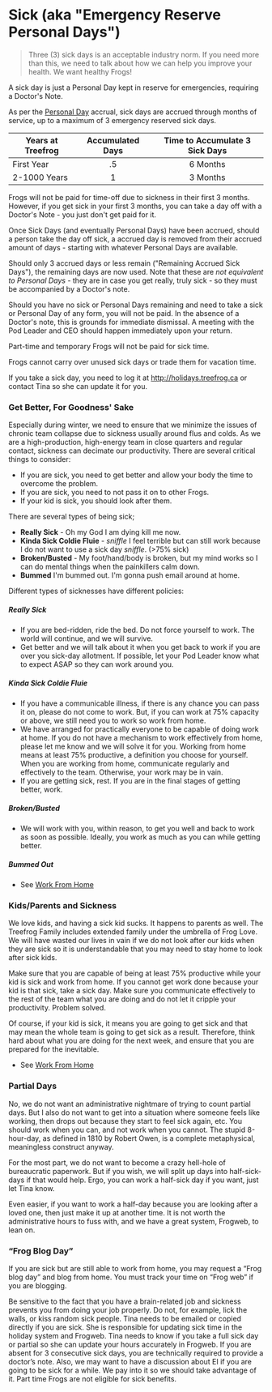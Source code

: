# Sick (aka "Emergency Reserve Personal Days")

> Three (3) sick days is an acceptable industry norm. If you need more than this, we need to talk about how we can help you improve your health. We want healthy Frogs!

A sick day is just a Personal Day kept in reserve for emergencies, requiring a Doctor's Note.

As per the [Personal Day]() accrual, sick days are accrued through months of service, up to a maximum of 3 emergency reserved sick days. 

| Years at Treefrog    | Accumulated Days | Time to Accumulate 3 Sick Days |
|----------------------|:----------------:|:------------------------------:|
| First Year           | .5               | 6 Months                       |
| 2-1000 Years         | 1                | 3 Months                       |

Frogs will not be paid for time-off due to sickness in their first 3 months. However, if you get sick in your first 3 months, you can take a day off with a Doctor's Note - you just don't get paid for it. 

Once Sick Days (and eventually Personal Days) have been accrued, should a person take the day off sick, a accrued day is removed from their accrued amount of days - starting with whatever Personal Days are available.

Should only 3 accrued days or less remain ("Remaining Accrued Sick Days"), the remaining days are now used. Note that these are *not equivalent to Personal Days* - they are in case you get really, truly sick - so they must be accompanied by a Doctor's note.

Should you have no sick or Personal Days remaining and need to take a sick or Personal Day of any form, you will not be paid. In the absence of a Doctor's note, this is grounds for immediate dismissal. A meeting with the Pod Leader and CEO should happen immediately upon your return.

Part-time and temporary Frogs will not be paid for sick time.

Frogs cannot carry over unused sick days or trade them for vacation time.

If you take a sick day, you need to log it at http://holidays.treefrog.ca or contact Tina so she can update it for you.

### Get Better, For Goodness' Sake

Especially during winter, we need to ensure that we minimize the issues of chronic team collapse due to sickness usually around flus and colds. As we are a high-production, high-energy team in close quarters and regular contact, sickness can decimate our productivity. There are several critical things to consider:

- If you are sick, you need to get better and allow your body the time to overcome the problem.
- If you are sick, you need to not pass it on to other Frogs.
- If your kid is sick, you should look after them.

There are several types of being sick;

- **Really Sick** - Oh my God I am dying kill me now.
- **Kinda Sick Coldie Fluie** - *sniffle* I feel terrible but can still work because I do not want to use a sick day *sniffle*. (>75% sick)
- **Broken/Busted** - My foot/hand/body is broken, but my mind works so I can do mental things when the painkillers calm down.
- **Bummed** I'm bummed out. I'm gonna push email around at home.

Different types of sicknesses have different policies:

##### Really Sick

- If you are bed-ridden, ride the bed. Do not force yourself to work. The world will continue, and we will survive. 
- Get better and we will talk about it when you get back to work if you are over you sick-day allotment. If possible, let your Pod Leader know what to expect ASAP so they can work around you.

##### Kinda Sick Coldie Fluie

- If you have a communicable illness, if there is any chance you can pass it on, please do not come to work. But, if you can work at 75% capacity or above, we still need you to work so work from home. 
- We have arranged for practically everyone to be capable of doing work at home. If you do not have a mechanism to work effectively from home, please let me know and we will solve it for you. Working from home means at least 75% productive, a definition you choose for yourself. When you are working from home, communicate regularly and effectively to the team. Otherwise, your work may be in vain. 
- If you are getting sick, rest. If you are in the final stages of getting better, work.

##### Broken/Busted

- We will work with you, within reason, to get you well and back to work as soon as possible. Ideally, you work as much as you can while getting better.

##### Bummed Out

- See [Work From Home](manual/workfromhome)

### Kids/Parents and Sickness

We love kids, and having a sick kid sucks. It happens to parents as well. The Treefrog Family includes extended family under the umbrella of Frog Love. We will have wasted our lives in vain if we do not look after our kids when they are sick so it is understandable that you may need to stay home to look after sick kids.

Make sure that you are capable of being at least 75% productive while your kid is sick and work from home. If you cannot get work done because your kid is that sick, take a sick day. Make sure you communicate effectively to the rest of the team what you are doing and do not let it cripple your productivity. Problem solved.

Of course, if your kid is sick, it means you are going to get sick and that may mean the whole team is going to get sick as a result. Therefore, think hard about what you are doing for the next week, and ensure that you are prepared for the inevitable.

- See [Work From Home](manual/workfromhome)

### Partial Days

No, we do not want an administrative nightmare of trying to count partial days. But I also do not want to get into a situation where someone feels like working, then drops out because they start to feel sick again, etc.  You should work when you can, and not work when you cannot. The stupid 8-hour-day, as defined in 1810 by Robert Owen, is a complete metaphysical, meaningless construct anyway.

For the most part, we do not want to become a crazy hell-hole of bureaucratic paperwork. But if you wish, we will split up days into half-sick-days if that would help. Ergo, you can work a half-sick day if you want, just let Tina know.

Even easier, if you want to work a half-day because you are looking after a loved one, then just make it up at another time. It is not worth the administrative hours to fuss with, and we have a great system, Frogweb, to lean on.


### “Frog Blog Day”

If you are sick but are still able to work from home, you may request a “Frog blog day” and blog from home. You must track your time on “Frog web” if you are blogging.


Be sensitive to the fact that you have a brain-related job and sickness prevents you from doing your job properly. Do not, for example, lick the walls, or kiss random sick people. Tina needs to be emailed or copied directly if you are sick. She is responsible for updating sick time in the holiday system and Frogweb. Tina needs to know if you take a full sick day or partial so she can update your hours accurately in Frogweb. If you are absent for 3 consecutive sick days, you are technically required to provide a doctor’s note. Also, we may want to have a discussion about EI if you are going to be sick for a while. We pay into it so we should take advantage of it. Part time Frogs are not eligible for sick benefits.


